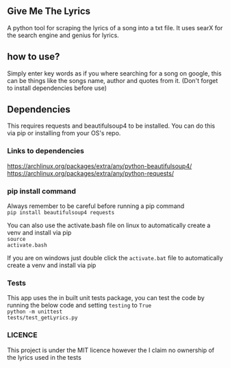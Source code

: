 ## Give Me The Lyrics
A python tool for scraping the lyrics of a song into a txt file. It uses searX for the search engine and genius for lyrics.

## how to use?
Simply enter key words as if you where searching for a song on google, this can be things like the songs name, author and quotes from it. (Don't forget to install dependencies before use)

## Dependencies
This requires requests and beautifulsoup4 to be installed. You can do this via pip or installing from your OS's repo.

### Links to dependencies
https://archlinux.org/packages/extra/any/python-beautifulsoup4/
https://archlinux.org/packages/extra/any/python-requests/


### pip install command
Always remember to be careful before running a pip command<br>
<code>pip install beautifulsoup4 requests</code>

You can also use the activate.bash file on linux to automatically create a venv and install via pip<br>
<code>source activate.bash</code>

If you are on windows just double click the <code>activate.bat</code> file to automatically create a venv and install via pip

### Tests
This app uses the in built unit tests package, you can test the code by running the below code and setting <code>testing</code> to <code>True</code><br>
<code>python -m unittest tests/test_getLyrics.py</code>

### LICENCE
This project is under the MIT licence however the I claim no ownership of the lyrics used in the tests